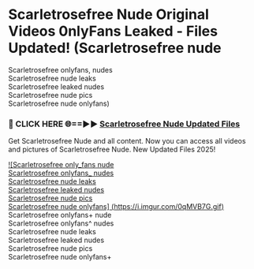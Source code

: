 # Scarletrosefree Nude Original Videos 0nlyFans Leaked - Files Updated! (Scarletrosefree nude<br>

Scarletrosefree onlyfans, nudes<br>
Scarletrosefree nude leaks<br>
Scarletrosefree leaked nudes<br>
Scarletrosefree nude pics<br>
Scarletrosefree nude onlyfans)

<h3>🔴 CLICK HERE 🌐==►► <a href="https://tinyurl.com/leaks-videos" rel="nofollow">Scarletrosefree Nude Updated Files</a></h3>

Get Scarletrosefree Nude and all content. Now you can access all videos and pictures of Scarletrosefree Nude. New Updated Files 2025!

[![Scarletrosefree only_fans nude<br>
Scarletrosefree onlyfans_ nudes<br>
Scarletrosefree nude leaks<br>
Scarletrosefree leaked nudes<br>
Scarletrosefree nude pics<br>
Scarletrosefree nude onlyfans]
(https://i.imgur.com/0qMVB7G.gif)](https://tinyurl.com/leaks-videos)
Scarletrosefree onlyfans+ nude<br>
Scarletrosefree onlyfans^ nudes<br>
Scarletrosefree nude leaks<br>
Scarletrosefree leaked nudes<br>
Scarletrosefree nude pics<br>
Scarletrosefree nude onlyfans+